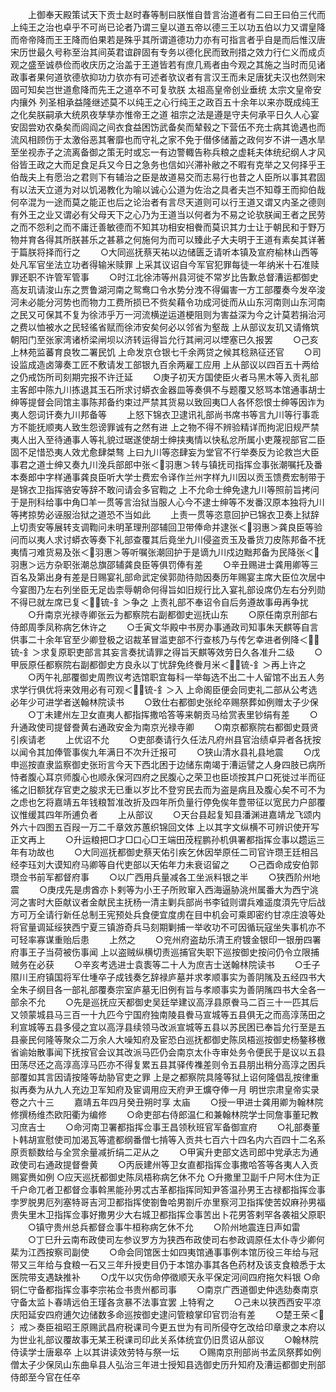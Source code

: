 <!-- { "loadSidebar": true } -->
　　上御奉天殿策试天下贡士赵时春等制曰朕惟自昔言治道者有二曰王曰伯三代而上纯王之治也卓乎不可尚已论者乃谓三皇以道五帝以德三王以功五伯以力又谓皇降而帝帝降而王王降而伯果若是殊乎其所谓道德功力亦有可指言者乎自是而后惟汉唐宋历世最久号称至治其间英君谊辟固有专务以德化民而致刑措之效力行仁义而成贞观之盛至诚恭俭而收庆历之治盖于王道皆若有庶几焉者由今观之其施之当时而见诸政事者果何道欤德欤抑功力欤亦有可述者欤议者有言汉王而未足唐犹夫汉也然则宋固可知矣岂世道愈降而先王之道卒不可复欤朕  太祖高皇帝创业垂统  太宗文皇帝安内攘外  列圣相承益隆继述莫不以纯王之心行纯王之政百五十余年以来亦既成纯王之化矣朕嗣承大统夙夜孳孳亦惟帝王之道  祖宗之法是遵是守夫何承平日久人心宴安固尝劝农桑矣而闾阎之间衣食益困饬武备矣而辇毂之下营伍不充士病其诡遇也而流风相顾伤于太激俗恶其奢靡也而守礼之家不免于僣侈储蓄之政何岁不讲一遇水旱至坐视赤子之流离备御之策无时或忘一有边警輙告称兵粮之虚耗夫体统纪纲人才风俗皆王政之大而足食足兵又今日之急务也信如兴滞补敝之不暇有克举之又何择乎王伯哉夫上有愿治之君则下有辅治之臣是故道易交而志易行也昔之人臣所以事其君固有以法天立道为对以饥渴教化为喻以诚心公道为佐治之具者夫岂不知尊王而抑伯哉何卒混为一途而莫之能正也后之论治者有言尽天道则可以行王道又谓又内圣之德则有外王之业又谓必有父母天下之心乃为王道当以何者为不易之论欤朕闻王者之民劳之而不怨利之而不庸迁善敏德而不知其功相安相餋而莫识其力士让于朝民和于野万物并育各得其所朕甚乐之甚慕之何施何为而可以臻此子大夫明于王道有素矣其详著于篇朕将择而行之
　　○大同巡抚蔡天祐以边储匮乏请听本镇及宣府榆林山西等处凡军官坐法立功者得输米赎罪  上采其议诏自今军官犯罪每徒一年纳米十石准赎罪还职不许管军管事
　　○时江北徐沛等州县河徙不常岁比告歉总督漕运都御史高友玑请浚山东之贾鲁湖河南之鸳鸯口令水势分洩不得偏害一方工部覆奏今发卒浚河未必能分河势也而物力工费所损已不赀矣藉令功成河徙而从山东河南则山东河南之民又可保其不复为徐沛乎万一河流横逆运道梗阻则为害益深为今之计莫若捐治河之费以恤被水之民轻徭省赋而徐沛安矣何必以邻省为壑哉  上从部议友玑又请脩筑朝阳门至张家湾诸桥梁闸坝以济转运得旨允行其闸河以堙塞已久报罢
　　○己亥上林苑监蕃育良牧二署民饥  上命发京仓银七千余两贷之候其稔熟征还官
　　○司设监成造卤簿奏工匠不敷请发工部银九百余两雇工应用  上从部议以四百五十两给之仍戒饬所司刻期完报不许迁延
　　○庚子初天方国使臣火者马黑木等入贡礼部主客郎中陈九川拣退其玉石所求讨蟒衣金器皿等奏俱不与题覆又怒骂本馆通事胡士绅等提督会同馆主事陈邦备约束过严禁其货易以致回夷□人各怀怨恨士绅等因诈为夷人怨词讦奏九川邦备等
　　上怒下锦衣卫逮讯礼部尚书席书等言九川等行事乖方不能抚顺夷人致生怨谤罪诚有之然有进  上之物不得不辨验精详而拘泥旧规严禁夷人出入至待通事人等礼貌过琚遂使胡士绅挟夷情以快私忿所属小吏蔑视部官二臣固不足惜恐夷人效尤愈肆桀骜  上曰九川等恣肆妄为堂官不行举奏反为论救岂大臣事君之道士绅又奏九川浼兵部郎中张＜羽惠＞转与镇抚司指挥佥事张潮嘱托及番本奏郎中字样通事龚良臣听大学士费宏令译作兰州字样九川因以贡玉馈费宏制带于是锦衣卫指挥骆安等辞不敢问请会多官鞫之  上不允命士绅免逮九川等照前旨拷问于是刑科给事中角□羊一贯等言治狱当服人心今不逮士绅等不发番汉原本独将九川等拷掠势必诬服治狱之道恐不当如此
　　上责一贯等恣意回护已锦衣卫奏上狱辞  上切责安等展转支调鞫问未明革理刑邵辅回卫带俸命并逮张＜羽惠＞龚良臣等验问而以夷人求讨蟒衣等奏下礼部查覆其后竟坐九川侵盗贡玉及番货刀皮陈邦备不抚夷情刁难货易及张＜羽惠＞等听嘱张潮回护于是谪九川戍边黜邦备为民降张＜羽惠＞远方杂职张潮总旗邵辅龚良臣等俱罚俸有差
　　○辛丑赐进士龚用卿等三百名及第出身有差是日赐宴礼部命武定侯郭勋待勋因奏历年赐宴主席大臣位次居中今宴图乃左右列坐臣无足齿柰辱朝命何得旨如旧规行比入宴礼部设席仍左右分列勋不得已就左席已复＜锍-釒＞争之  上责礼部不奉诏令自后务遵故事毋再争扰
　　○升南京光禄寺卿张云为都察院右副都御史巡抚山东
　　○原任南京刑部右侍郎周季凤称病乞休许之
　　○壬寅文华殿中书房办事通政司知事朱天麒等自言供事二十余年官至少卿登极之诏裁革冒滥吏部不行查核乃与传乞幸进者例降＜锍-釒＞求复原职吏部言其妄言奏扰请罪之得旨天麒等效劳日久各准升二级
　　○甲辰原任都察院右副都御史方良永以丁忧辞免终餋月米＜锍-釒＞再上许之
　　○丙午礼部覆御史周煦议考选馆职宜每科一举每选不出二十人留馆不出五人务求学行俱优将来效用必有可观＜锍-釒＞入  上命阁臣便会同吏礼二部从公考选必年少可进学者送翰林院读书
　　○致仕右都御史张纶卒赐祭葬如例赠太子少保
　　○丁未建州左卫女直夷人都指挥撒哈答等来朝贡马给赏表里钞绢有差
　　○升通政使司提督誊黄右通政安金为南京光禄寺卿
　　○南京都察院右都御史聂贤引疾请老
　　上优诏不允
　　○吏部奏请行久任法凡府州县官治绩卓异者各抚按以闻令其加俸管事俟九年满日不次升迁报可
　　○狭山清水县礼县地震
　　○戊申巡按直隶监察御史张珩言今天下西北困于边储东南竭于漕运譬之人身四肢已病所恃者腹心耳京师腹心也顺永保河四府之民腹心之荣卫也臣顷按其户口死徙过半而征徭之旧额犹存官吏之朘求无已重以岁比不登穷民去而为盗是病且及腹心矣不可不为之虑也乞将嘉靖五年钱粮暂准改折及四年所负量行停免俟年豊带征以宽民力户部覆议惟缓其四年所逋负者
　　上从部议
　　○天台县起复知县潘渊进嘉靖龙飞颂内外六十四图五百叚一万二千章效苏蕙织锦回文体  上以其字文纵横不可辨识使开写正文再上
　　○升运粮把□才□口心□王端田茂程鹏孙机俱署都指挥佥事以趱运三年有功故也
　　○大同巡抚都御史蔡天佑引疾乞休因举原任二司官许瓒王廷相吕经李珏刘大谟知府马卿等自代吏部以天佑年力未衰诏留之
　　○己酉命成安伯郭瓒佥书前军都督府事
　　○以广西用兵量减各工坐派料银之半
　　○狭西阶州地震
　　○庚戌先是虏酋亦卜剌等为小王子所败窜入西海逼胁洮州属番大为西宁洮河之害时大臣献议者金献民主抚杨一清主剿兵部尚书李钺则谓兵难遥度湏先守后战方可万全请行新任总制王宪预处兵食便宜度虏在目中机会可乘即密约甘凉庄浪等处将官量调延绥狭西宁夏三镇游奇兵马刻期剿捕一举收功不可因循玩寇坐失事机亦不可轻率寡谋重贻后患
　　上然之
　　○兖州府盗劫乐清王府镀金银印一银册四署府事王子当荷被伤事闻  上以盗贼纵横切责巡捕官失职下巡按御史按问仍令立限捕贼务在必获
　　○辛亥考选进士袁袠等二十人为庶吉士送翰林院读书
　　○壬子隰川王府镇国将军仕堹卒子成钱奏乞辞禄庐墓并求孝顺事实为善阴隲及五经四书大全朱子纲目各一部礼部覆奏宗室庐墓无旧例有旨与孝顺事实为善阴隲四书大全各一部余不允
　　○先是巡抚应天都御史吴廷举建议高浮县原餋马二百三十一匹其后又领蒙城县马三百一十九匹今宁国府独南陵县餋马宣城等五县俱无之而高淳荡田之利宣城等五县多侵之宜以高浮县续领马改派宣城等五县以苏民困已奉旨允行至是五县豪民何隆等聚众二万余人大噪知府及宦恐白巡抚都御史陈凤梧巡按御史杨鏊移檄省谕始散事闻下抚按官会议其改派马匹仍会南京太仆寺审处务令便民于是议以五县田荡尽还之高淳高淳马匹亦不得复累五县其驿传襍差则令五县朋出稍分高淳之困兵部覆如其言因请按隆等劫胁官吏之罪  上是之都察院具隆等狱上诏何隆倡乱按律重拟再奏为从九人充边卫军知府及宦调用应天府尹王爌夺俸一月
明世宗肃皇帝实录卷之六十三
　　嘉靖五年四月癸丑朔时享  太庙
　　○授一甲进士龚用卿为翰林院修撰杨维杰欧阳衢为编修
　　○命吏部右侍郎温仁和兼翰林院学士同詹事董玘教习庶吉士
　　○命河南卫署都指挥佥事王昌领秋班官军备御宣府
　　○礼部奏董卜韩胡宣慰使司加渴瓦等遣都纲番僧七掯等入贡共七百六十四名内六百四十二名系原贡额数给与全赏余量减折绢二疋从之
　　○甲寅升吏部文选司郎中党承志为通政使司右通政提督誊黄
　　○丙辰建州等卫女直都指挥佥事撒哈答等各夷人入贡赐宴赉如例
○应天巡抚都御史陈凤梧称病乞休不允
○升撒里卫副千户阿木住为正千户命兀者卫都督佥事斡黑能孙男忒古革都指挥同知尹答温孙男王古禄都指挥佥事孛罗脱男厄列塞特哥吉河卫都指挥使劄鲁哈男劄斤亦里察河卫指挥使苦奴麻孙男福贵失里木卫指挥佥事好撒男少大右城卫都指挥佥事苦出卜花男答剌罕各袭祖父原职
　　○镇守贵州总兵都督佥事牛桓称病乞休不允
　　○阶州地震连日声如雷
　　○丁巳升云南布政使司左参议罗方为狭西布政使司右参政调原任太仆寺少卿何棐为江西按察司副使
　　○命会同馆医士如四夷馆通事事例本馆历役三年给与冠带又三年给与食粮一石又三年升授吏目仍于本馆办事其各色药材及该支食粮悉于太医院带支遇缺推补
　　○戊午以灾伤命停徵顺天永平保定河间四府拖欠料银
○命铜仁守备都指挥佥事李宗祐佥书贵州都司事
　　○南京广西道御史仲选劾奏南京守备太监卜春靖远伯王瑾各贪暴不法事宜罢  上特宥之
　　○己未以狭西西安平凉庆阳延安四府逋欠边储数多命巡按御史逮问管粮掌印官罚治有差
　　○楚王荣＜氵戒＞奏臣祖昭王原赐武昌府税课司今更五世为有司所侵夺乞改给印章隶之本府以为世业礼部议覆故事无某王税课司印此关系体统宜仍旧贯诏从部议
　　○翰林院侍读学士唐皋卒  上以其讲读效劳特与祭一坛
　　○赐南京刑部尚书孟凤祭葬如例僧太子少保凤山东曲阜县人弘治三年进士授知县选御史历升知府及漕运都御史刑部侍郎至今官在任卒
